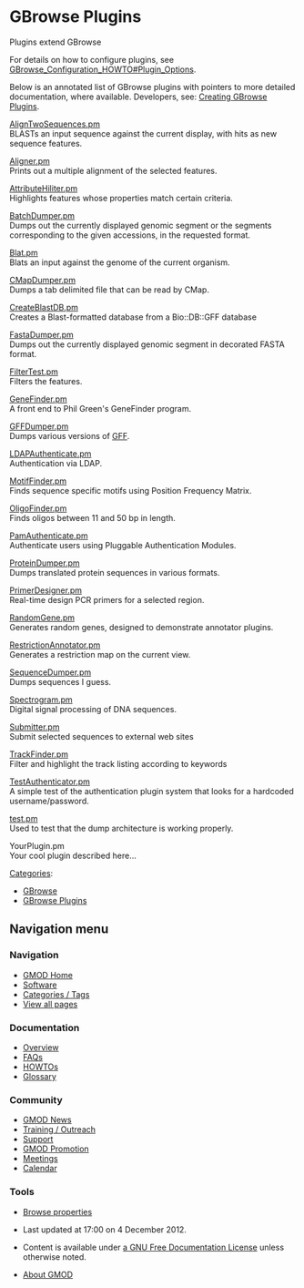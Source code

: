 



<span id="top"></span>




# <span dir="auto">GBrowse Plugins</span>









Plugins extend GBrowse

For details on how to configure plugins, see
<a href="/wiki/GBrowse_Configuration_HOWTO#Plugin_Options"
class="mw-redirect"
title="GBrowse Configuration HOWTO">GBrowse_Configuration_HOWTO#Plugin_Options</a>.

Below is an annotated list of GBrowse plugins with pointers to more
detailed documentation, where available. Developers, see: [Creating
GBrowse
Plugins](/wiki/Creating_GBrowse_Plugins "Creating GBrowse Plugins").

[AlignTwoSequences.pm](/wiki/AlignTwoSequences.pm "AlignTwoSequences.pm")   
BLASTs an input sequence against the current display, with hits as new
sequence features.

[Aligner.pm](/wiki/Aligner.pm "Aligner.pm")   
Prints out a multiple alignment of the selected features.

[AttributeHiliter.pm](/wiki/AttributeHiliter.pm "AttributeHiliter.pm")   
Highlights features whose properties match certain criteria.

[BatchDumper.pm](/wiki/BatchDumper.pm "BatchDumper.pm")   
Dumps out the currently displayed genomic segment or the segments
corresponding to the given accessions, in the requested format.

[Blat.pm](/wiki/Blat.pm "Blat.pm")   
Blats an input against the genome of the current organism.

[CMapDumper.pm](/wiki/CMapDumper.pm "CMapDumper.pm")   
Dumps a tab delimited file that can be read by CMap.

[CreateBlastDB.pm](/wiki/CreateBlastDB.pm "CreateBlastDB.pm")   
Creates a Blast-formatted database from a Bio::DB::GFF database

[FastaDumper.pm](/wiki/FastaDumper.pm "FastaDumper.pm")   
Dumps out the currently displayed genomic segment in decorated FASTA
format.

[FilterTest.pm](/wiki/FilterTest.pm "FilterTest.pm")   
Filters the features.

[GeneFinder.pm](/wiki/GeneFinder.pm "GeneFinder.pm")   
A front end to Phil Green's GeneFinder program.

[GFFDumper.pm](/wiki/GFFDumper.pm "GFFDumper.pm")   
Dumps various versions of [GFF](/wiki/GFF "GFF").

[LDAPAuthenticate.pm](/wiki/LDAPAuthenticate.pm "LDAPAuthenticate.pm")   
Authentication via LDAP.

[MotifFinder.pm](/wiki/MotifFinder.pm "MotifFinder.pm")   
Finds sequence specific motifs using Position Frequency Matrix.

[OligoFinder.pm](/wiki/OligoFinder.pm "OligoFinder.pm")   
Finds oligos between 11 and 50 bp in length.

[PamAuthenticate.pm](/wiki/Gbrowse/authentication_plugins/PamAuthenticate "Gbrowse/authentication plugins/PamAuthenticate")   
Authenticate users using Pluggable Authentication Modules.

[ProteinDumper.pm](/wiki/ProteinDumper.pm "ProteinDumper.pm")   
Dumps translated protein sequences in various formats.

[PrimerDesigner.pm](/wiki/PrimerDesigner.pm "PrimerDesigner.pm")   
Real-time design PCR primers for a selected region.

[RandomGene.pm](/wiki/RandomGene.pm "RandomGene.pm")   
Generates random genes, designed to demonstrate annotator plugins.

[RestrictionAnnotator.pm](/wiki/RestrictionAnnotator.pm "RestrictionAnnotator.pm")   
Generates a restriction map on the current view.

[SequenceDumper.pm](/wiki/SequenceDumper.pm "SequenceDumper.pm")   
Dumps sequences I guess.

[Spectrogram.pm](/wiki/Spectrogram.pm "Spectrogram.pm")   
Digital signal processing of DNA sequences.

[Submitter.pm](/wiki/Submitter.pm "Submitter.pm")   
Submit selected sequences to external web sites

[TrackFinder.pm](/wiki/TrackFinder.pm "TrackFinder.pm")   
Filter and highlight the track listing according to keywords

[TestAuthenticator.pm](/wiki/Gbrowse/authentication_plugins/testauthenticator "Gbrowse/authentication plugins/testauthenticator")   
A simple test of the authentication plugin system that looks for a
hardcoded username/password.

[test.pm](/wiki/Test.pm "Test.pm")   
Used to test that the dump architecture is working properly.

YourPlugin.pm   
Your cool plugin described here...




[Categories](/wiki/Special%3ACategories "Special%3ACategories"):

- [GBrowse](/wiki/Category%3AGBrowse "Category%3AGBrowse")
- [GBrowse
  Plugins](/wiki/Category%3AGBrowse_Plugins "Category%3AGBrowse Plugins")






## Navigation menu






### 



<a href="/wiki/Main_Page"
style="background-image: url(http://gmod.org/images/GMOD-cogs.png);"
title="Visit the main page"></a>


### Navigation



- <span id="n-GMOD-Home">[GMOD Home](/wiki/Main_Page)</span>
- <span id="n-Software">[Software](/wiki/GMOD_Components)</span>
- <span id="n-Categories-.2F-Tags">[Categories /
  Tags](/wiki/Categories)</span>
- <span id="n-View-all-pages">[View all
  pages](/wiki/Special:AllPages)</span>




### Documentation



- <span id="n-Overview">[Overview](/wiki/Overview)</span>
- <span id="n-FAQs">[FAQs](/wiki/Category%3AFAQ)</span>
- <span id="n-HOWTOs">[HOWTOs](/wiki/Category%3AHOWTO)</span>
- <span id="n-Glossary">[Glossary](/wiki/Glossary)</span>




### Community



- <span id="n-GMOD-News">[GMOD News](/wiki/GMOD_News)</span>
- <span id="n-Training-.2F-Outreach">[Training /
  Outreach](/wiki/Training_and_Outreach)</span>
- <span id="n-Support">[Support](/wiki/Support)</span>
- <span id="n-GMOD-Promotion">[GMOD
  Promotion](/wiki/GMOD_Promotion)</span>
- <span id="n-Meetings">[Meetings](/wiki/Meetings)</span>
- <span id="n-Calendar">[Calendar](/wiki/Calendar)</span>




### Tools

- <span id="t-smwbrowselink"><a href="/wiki/Special%3ABrowse/GBrowse_Plugins" rel="smw-browse">Browse
  properties</a></span>



- <span id="footer-info-lastmod">Last updated at 17:00 on 4 December
  2012.</span>
<!-- - <span id="footer-info-viewcount">108,755 page views.</span> -->
- <span id="footer-info-copyright">Content is available under
  <a href="http://www.gnu.org/licenses/fdl-1.3.html" class="external"
  rel="nofollow">a GNU Free Documentation License</a> unless otherwise
  noted.</span>

<!-- -->

- <span id="footer-places-about">[About
  GMOD](/wiki/GMOD%3AAbout "GMOD%3AAbout")</span>

<!-- -->





